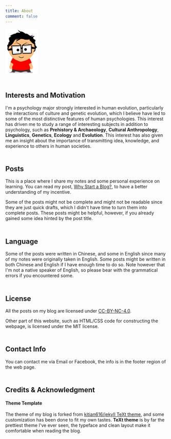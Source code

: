 ```yaml
---
title: About
comment: false
---
```


<style>
    tab0 { padding-left: 1.1em; }
    tab1 { padding-left: 4em; }
    tab2 { padding-left: 8em; }
    ul {list-style-image: none;}
    h2 { padding-top: 1em; }
</style>

<link rel="stylesheet" href="https://maxcdn.bootstrapcdn.com/bootstrap/4.0.0/css/bootstrap.min.css" integrity="sha384-Gn5384xqQ1aoWXA+058RXPxPg6fy4IWvTNh0E263XmFcJlSAwiGgFAW/dAiS6JXm" crossorigin="anonymous">
<img src="/assets/images/me-trans-sbg.png" class="ori float-right rounded" style="width:20%"/>


## Interests and Motivation

I'm a psychology major strongly interested in human evolution, particularly the interactions of culture and genetic evolution, which I believe have led to some of the most distinctive features of human psychologies. This interest has driven me to study a range of interesting subjects in addition to psychology, such as **Prehistory & Archaeology**, **Cultural Anthropology**, **Linguistics**, **Genetics**, **Ecology** and **Evolution**. This interest has also given me an insight about the importance of transmitting idea, knowledge, and experience to others in human societies. 

## Posts

This is a place where I share my notes and some personal experience on learning. You can read my post, [Why Start a Blog?](https://liao961120.github.io/2017/11/26/why-start-a-blog), to have a better understanding of  my incentive.

Some of the posts might not be complete and might not be readable since they are just quick drafts, which I didn't have time to turn them into complete posts. These posts might be helpful, however, if you already gained some idea hinted by the post title.


## Language

Some of the posts were written in Chinese, and some in English since many of my notes were originally taken in English. Some posts might be written in both Chinese and English if I have enough time to do so. Note however that I'm not a native speaker of English, so please bear with the grammatical errors if you encountered some.

## License

All the posts on my blog are licensed under <a rel="license" href="http://creativecommons.org/licenses/by-nc/4.0/">CC-BY-NC-4.0</a>.

Other part of this website, such as HTML/CSS code for constructing the webpage, is licensed under the MIT license.

## Contact Info

You can contact me via Email or Facebook, the info is in the footer region of the web page.

<!--  via my [résumé](./resume/cv.html) or  -->

## Credits & Acknowledgment

#### **Theme Template**

The theme of my blog is forked from [kitian616/jekyll TeXt theme](https://github.com/kitian616/jekyll-TeXt-theme), and some customization has been done to fit my own tastes. **TeXt theme** is by far the prettiest theme I've ever seen, the typeface and clean layout make it comfortable when reading the blog.



<br>